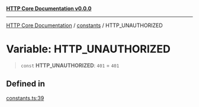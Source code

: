 [**HTTP Core Documentation v0.0.0**](../../README.md)

***

[HTTP Core Documentation](../../modules.md) / [constants](../README.md) / HTTP\_UNAUTHORIZED

# Variable: HTTP\_UNAUTHORIZED

> `const` **HTTP\_UNAUTHORIZED**: `401` = `401`

## Defined in

[constants.ts:39](https://github.com/stonemjs/http-core/blob/89981cacc9858cf786fba9df03b328b6b56a5b75/src/constants.ts#L39)
